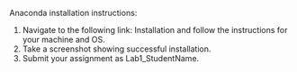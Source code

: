 Anaconda installation instructions:
1. Navigate to the following link: Installation and follow the instructions for your
machine and OS.
2. Take a screenshot showing successful installation.
3. Submit your assignment as Lab1_StudentName.
